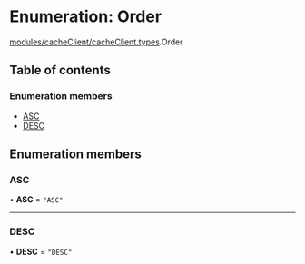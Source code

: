 # Enumeration: Order

[modules/cacheClient/cacheClient.types](../modules/modules_cacheClient_cacheClient_types.md).Order

## Table of contents

### Enumeration members

- [ASC](modules_cacheClient_cacheClient_types.Order.md#asc)
- [DESC](modules_cacheClient_cacheClient_types.Order.md#desc)

## Enumeration members

### ASC

• **ASC** = `"ASC"`

___

### DESC

• **DESC** = `"DESC"`
